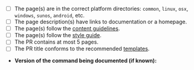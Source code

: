 <!--
Thank you for contributing!
Please fill in the following checklist, removing items that do not apply.
See also https://github.com/tldr-pages/tldr/blob/main/CONTRIBUTING.md
-->

- [ ] The page(s) are in the correct platform directories: `common`, `linux`, `osx`, `windows`, `sunos`, `android`, etc.
- [ ] The page description(s) have links to documentation or a homepage.
- [ ] The page(s) follow the [content guidelines](/tldr-pages/tldr/blob/main/CONTRIBUTING.md#guidelines).
- [ ] The page(s) follow the [style guide](/tldr-pages/tldr/blob/main/contributing-guides/style-guide.md).
- [ ] The PR contains at most 5 pages.
- [ ] The PR title conforms to the recommended [templates](/tldr-pages/tldr/blob/main/CONTRIBUTING.md#commit-message-and-pr-title).
- **Version of the command being documented (if known):**
